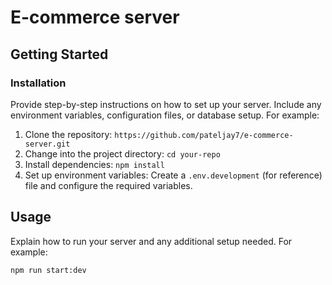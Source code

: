 # E-commerce server

## Getting Started

### Installation

Provide step-by-step instructions on how to set up your server. Include any environment variables, configuration files, or database setup. For example:

1. Clone the repository: `https://github.com/pateljay7/e-commerce-server.git`
2. Change into the project directory: `cd your-repo`
3. Install dependencies: `npm install`
4. Set up environment variables: Create a `.env.development` (for reference) file and configure the required variables.

## Usage

Explain how to run your server and any additional setup needed. For example:

```bash
npm run start:dev

